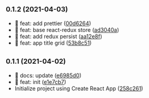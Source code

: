 ## <small>0.1.2 (2021-04-03)</small>

* :art: feat: add prettier ([00d6264](https://github.com/zacard-orc/react-play/commit/00d6264))
* :art: feat: base react-redux store ([ad3040a](https://github.com/zacard-orc/react-play/commit/ad3040a))
* :art: feat: add redux persist ([aa12e8f](https://github.com/zacard-orc/react-play/commit/aa12e8f))
* :art: feat: app title grid ([53b8c51](https://github.com/zacard-orc/react-play/commit/53b8c51))



## <small>0.1.1 (2021-04-02)</small>

* :art: docs: update ([e6985d0](https://github.com/zacard-orc/react-play/commit/e6985d0))
* :tada: feat: init ([e1e7cb7](https://github.com/zacard-orc/react-play/commit/e1e7cb7))
* Initialize project using Create React App ([258c261](https://github.com/zacard-orc/react-play/commit/258c261))



